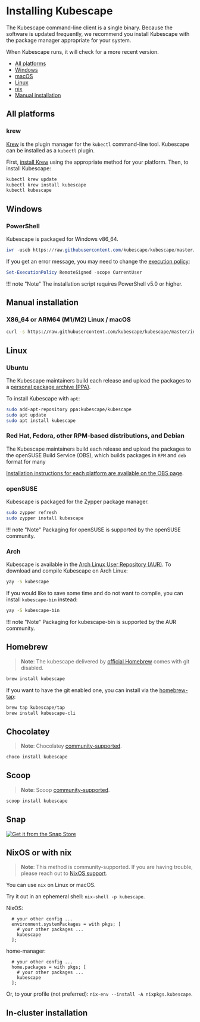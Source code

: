 # Installing Kubescape

The Kubescape command-line client is a single binary. Because the software is updated frequently, we recommend you install Kubescape with the package manager appropriate for your system.  

When Kubescape runs, it will check for a more recent version.

* [All platforms](#all-platforms)
* [Windows](#install-on-windows)
* [macOS](#install-on-macos)
* [Linux](#install-on-linux)
* [nix](#install-on-nixos-or-with-nix-community)
* [Manual installation](#manual-installation)


## All platforms

### krew

[Krew](https://krew.sigs.k8s.io/) is the plugin manager for the `kubectl` command-line tool.  Kubescape can be installed as a `kubectl` plugin.

First, [install Krew](https://krew.sigs.k8s.io/docs/user-guide/setup/install/) using the appropriate method for your platform. Then, to install Kubescape:

```bash
kubectl krew update
kubectl krew install kubescape
kubectl kubescape
```

## Windows

### PowerShell 

Kubescape is packaged for Windows v86_64. 

```powershell
iwr -useb https://raw.githubusercontent.com/kubescape/kubescape/master/install.ps1 | iex
```

If you get an error message, you may need to change the [execution policy](https://learn.microsoft.com/en-us/powershell/module/microsoft.powershell.core/about/about_execution_policies?view=powershell-7.3):

```powershell
Set-ExecutionPolicy RemoteSigned -scope CurrentUser
```

!!! note "Note"
    The installation script requires PowerShell v5.0 or higher.

## Manual installation

### X86_64 or ARM64 (M1/M2) Linux / macOS
```bash
curl -s https://raw.githubusercontent.com/kubescape/kubescape/master/install.sh | /bin/bash
```

## Linux

### Ubuntu

The Kubescape maintainers build each release and upload the packages to a [personal package archive (PPA)](https://help.launchpad.net/Packaging/PPA).

To install Kubescape with `apt`:

```bash
sudo add-apt-repository ppa:kubescape/kubescape
sudo apt update
sudo apt install kubescape
```

### Red Hat, Fedora, other RPM-based distributions, and Debian

The Kubescape maintainers build each release and upload the packages to the openSUSE Build Service (OBS), which builds packages in `RPM` and `deb` format for many

[Installation instructions for each platform are available on the OBS page](https://software.opensuse.org/download.html?project=home%3Akubescape&package=kubescape).

### openSUSE

Kubescape is packaged for the Zypper package manager.

```bash
sudo zypper refresh
sudo zypper install kubescape
```

!!! note "Note"
    Packaging for openSUSE is supported by the openSUSE community.

### Arch

Kubescape is available in the [Arch Linux User Repository (AUR)](https://aur.archlinux.org/). To download and compile Kubescape on Arch Linux:

```bash
yay -S kubescape
```

If you would like to save some time and do not want to compile, you can install `kubescape-bin` instead:

```bash
yay -S kubescape-bin
```

!!! note "Note"
    Packaging for kubescape-bin is supported by the AUR community.



## Homebrew
> **Note**: The kubescape delivered by [official Homebrew](https://formulae.brew.sh/formula/kubescape#default) comes with git disabled.

```bash
brew install kubescape
```

If you want to have the git enabled one, you can install via the [homebrew-tap](https://github.com/kubescape/homebrew-tap):
```bash
brew tap kubescape/tap
brew install kubescape-cli
```

## Chocolatey
> **Note**: Chocolatey [community-supported](https://community.chocolatey.org/packages/kubescape).
```powershell
choco install kubescape
```

## Scoop
> **Note**: Scoop [community-supported](https://scoop.sh/#/apps?q=kubescape&s=0&d=1&o=true&id=1f5ae05eaafe3e7a26505f0889101e0da91ffe91).
```powershell
scoop install kubescape
```


## Snap
[![Get it from the Snap Store](https://snapcraft.io/static/images/badges/en/snap-store-white.svg)](https://snapcraft.io/kubescape)

## NixOS or with nix
> **Note**: This method is community-supported. If you are having trouble, please reach out to [NixOS support](https://nixos.wiki/wiki/Support).

You can use `nix` on Linux or macOS.

Try it out in an ephemeral shell: `nix-shell -p kubescape`.

NixOS:

```
  # your other config ...
  environment.systemPackages = with pkgs; [
    # your other packages ...
    kubescape
  ];
```

home-manager:

```
  # your other config ...
  home.packages = with pkgs; [
    # your other packages ...
    kubescape
  ];
```

Or, to your profile (not preferred): `nix-env --install -A nixpkgs.kubescape`.

## In-cluster installation